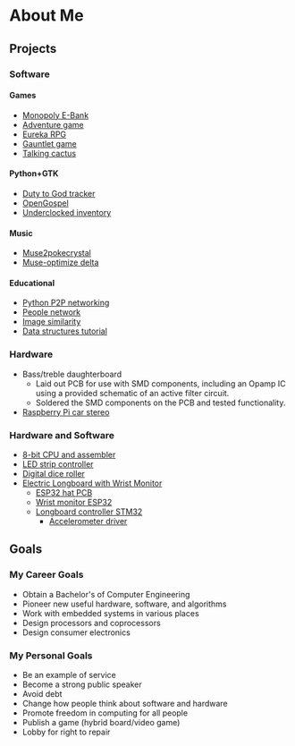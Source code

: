 # About Me

## Projects

### Software

#### Games
* [Monopoly E-Bank](https://github.com/hyperdriveguy/monopoly-bank)
* [Adventure game](https://gist.github.com/hyperdriveguy/142b5d2fa60a83c43c71d5289d04a039)
* [Eureka RPG](https://github.com/hyperdriveguy/eureka-rpg)
* [Gauntlet game](https://github.com/hyperdriveguy/gauntlet-game)
* [Talking cactus](https://github.com/hyperdriveguy/talking-cactus)

#### Python+GTK
* [Duty to God tracker](https://github.com/hyperdriveguy/duty-to-god-gtk)
* [OpenGospel](https://github.com/hyperdriveguy/OpenGospel)
* [Underclocked inventory](https://github.com/hyperdriveguy/underclocked-inventory)

#### Music
* [Muse2pokecrystal](https://github.com/nephitejnf/muse2pokecrystal)
* [Muse-optimize delta](https://github.com/hyperdriveguy/muse-optimize-delta)

#### Educational
* [Python P2P networking](https://github.com/hyperdriveguy/python-p2p)
* [People network](https://github.com/hyperdriveguy/people-network)
* [Image similarity](https://github.com/hyperdriveguy/image-similarity)
* [Data structures tutorial](https://github.com/hyperdriveguy/data-structures-tutorial)

### Hardware
* Bass/treble daughterboard
    * Laid out PCB for use with SMD components, including an Opamp IC using a provided schematic of an active filter circuit.
    * Soldered the SMD components on the PCB and tested functionality.
* [Raspberry Pi car stereo](https://www.reddit.com/r/raspberry_pi/comments/be4a8y/car_stereo_made_with_a_raspberry_pi_3b/)

### Hardware and Software
* [8-bit CPU and assembler](https://github.com/hyperdriveguy/custom-assembly-hello-world)
* [LED strip controller](https://github.com/Numba-Juan/led-controller)
* [Digital dice roller](https://gist.github.com/hyperdriveguy/de37869528070128e659aaaf388c5ca7)
* [Electric Longboard with Wrist Monitor](https://github.com/eboard-boys)
    * [ESP32 hat PCB](https://github.com/eboard-boys/longmon-hatt)
    * [Wrist monitor ESP32](https://github.com/eboard-boys/e_board_monitor_esp)
    * [Longboard controller STM32](https://github.com/eboard-boys/e-board_module)
        * [Accelerometer driver](https://github.com/eboard-boys/spatial-lib/tree/driver-rewrite)


## Goals

### My Career Goals
* Obtain a Bachelor's of Computer Engineering
* Pioneer new useful hardware, software, and algorithms
* Work with embedded systems in various places
* Design processors and coprocessors
* Design consumer electronics

### My Personal Goals
* Be an example of service
* Become a strong public speaker
* Avoid debt
* Change how people think about software and hardware
* Promote freedom in computing for all people
* Publish a game (hybrid board/video game)
* Lobby for right to repair
